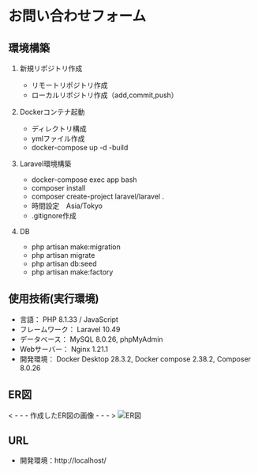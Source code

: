 # お問い合わせフォーム

## 環境構築
1. 新規リポジトリ作成
    - リモートリポジトリ作成
    - ローカルリポジトリ作成（add,commit,push）

2. Dockerコンテナ起動
    - ディレクトリ構成
    - ymlファイル作成
    - docker-compose up -d -build

3. Laravel環境構築
    - docker-compose exec app bash
    - composer install
    - composer create-project laravel/laravel .
    - 時間設定　Asia/Tokyo
    - .gitignore作成

4. DB
    - php artisan make:migration
    - php artisan migrate
    - php artisan db:seed
    - php artisan make:factory


## 使用技術(実行環境)
- 言語： PHP 8.1.33 / JavaScript 
- フレームワーク： Laravel 10.49
- データベース： MySQL 8.0.26, phpMyAdmin 
- Webサーバー： Nginx 1.21.1
- 開発環境： Docker Desktop 28.3.2, Docker compose 2.38.2, Composer 8.0.26


## ER図
< - - - 作成したER図の画像 - - - >
![ER図](contact-form.png)

## URL
- 開発環境：http://localhost/